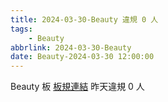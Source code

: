 ```yaml
---
title: 2024-03-30-Beauty 違規 0 人
tags:
    - Beauty
abbrlink: 2024-03-30-Beauty
date: Beauty-2024-03-30 12:00:00
---
```

Beauty 板 [板規連結](https://www.ptt.cc/bbs/Beauty/M.1630069980.A.84B.html)
昨天違規 0 人
